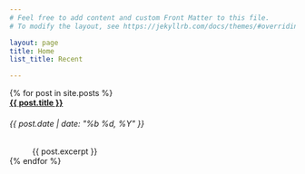 ```yaml
---
# Feel free to add content and custom Front Matter to this file.
# To modify the layout, see https://jekyllrb.com/docs/themes/#overriding-theme-defaults

layout: page
title: Home
list_title: Recent

---
```

<dl>
  {% for post in site.posts %}
    <dt>
        <h4 style="margin:0;"><a href="{{ post.url | prepend: site.baseurl }}">{{ post.title }}</a></h4>
        <h6>{{ post.date | date: "%b %d, %Y" }}</h6>
    </dt>
    <dd>
        {{ post.excerpt }}
    </dd>
  {% endfor %}
</dl>
